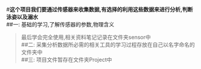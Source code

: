 #**这个项目我们要通过传感器来收集数据,有选择的利用这些数据来进行分析,判断泳姿以及溺水**<Br/>
##一:
基础的学习,了解传感器的参数,物理含义<Br/>
>最后学会完全使用,相关资料笔记记录在文件夹sensor中<Br/>
##二:
采集分析数据所必需的相关工具的学习过程存放在自己以名字命名的文件夹中<Br/>
##三:
项目文件暂存在文件夹Project中<Br/>
